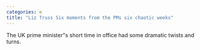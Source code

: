 ```yaml
---
categories: e
title: "Liz Truss Six moments from the PMs six chaotic weeks"
---
```

The UK prime minister"s short time in office had some dramatic twists and turns.